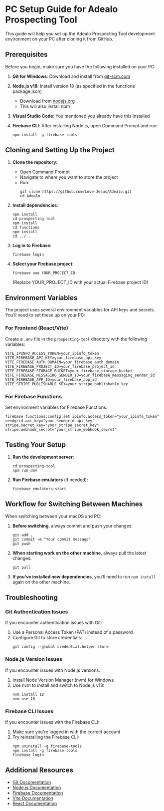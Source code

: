 # PC Setup Guide for Adealo Prospecting Tool

This guide will help you set up the Adealo Prospecting Tool development environment on your PC after cloning it from GitHub.

## Prerequisites

Before you begin, make sure you have the following installed on your PC:

1. **Git for Windows**: Download and install from [git-scm.com](https://git-scm.com/download/win)

2. **Node.js v18**: Install version 18 (as specified in the functions package.json)
   - Download from [nodejs.org](https://nodejs.org/)
   - This will also install npm

3. **Visual Studio Code**: You mentioned you already have this installed

4. **Firebase CLI**: After installing Node.js, open Command Prompt and run:
   ```
   npm install -g firebase-tools
   ```

## Cloning and Setting Up the Project

1. **Clone the repository**:
   - Open Command Prompt
   - Navigate to where you want to store the project
   - Run:
     ```
     git clone https://github.com/Love-Jesus/Adealo.git
     cd Adealo
     ```

2. **Install dependencies**:
   ```
   npm install
   cd prospecting-tool
   npm install
   cd functions
   npm install
   cd ../..
   ```

3. **Log in to Firebase**:
   ```
   firebase login
   ```

4. **Select your Firebase project**:
   ```
   firebase use YOUR_PROJECT_ID
   ```
   (Replace YOUR_PROJECT_ID with your actual Firebase project ID)

## Environment Variables

The project uses several environment variables for API keys and secrets. You'll need to set these up on your PC:

### For Frontend (React/Vite)

Create a `.env` file in the `prospecting-tool` directory with the following variables:

```
VITE_IPINFO_ACCESS_TOKEN=your_ipinfo_token
VITE_FIREBASE_API_KEY=your_firebase_api_key
VITE_FIREBASE_AUTH_DOMAIN=your_firebase_auth_domain
VITE_FIREBASE_PROJECT_ID=your_firebase_project_id
VITE_FIREBASE_STORAGE_BUCKET=your_firebase_storage_bucket
VITE_FIREBASE_MESSAGING_SENDER_ID=your_firebase_messaging_sender_id
VITE_FIREBASE_APP_ID=your_firebase_app_id
VITE_STRIPE_PUBLISHABLE_KEY=your_stripe_publishable_key
```

### For Firebase Functions

Set environment variables for Firebase Functions:

```
firebase functions:config:set ipinfo.access_token="your_ipinfo_token" sendgrid.api_key="your_sendgrid_api_key" stripe.secret_key="your_stripe_secret_key" stripe.webhook_secret="your_stripe_webhook_secret"
```

## Testing Your Setup

1. **Run the development server**:
   ```
   cd prospecting-tool
   npm run dev
   ```

2. **Run Firebase emulators** (if needed):
   ```
   firebase emulators:start
   ```

## Workflow for Switching Between Machines

When switching between your macOS and PC:

1. **Before switching**, always commit and push your changes:
   ```
   git add .
   git commit -m "Your commit message"
   git push
   ```

2. **When starting work on the other machine**, always pull the latest changes:
   ```
   git pull
   ```

3. **If you've installed new dependencies**, you'll need to run `npm install` again on the other machine.

## Troubleshooting

### Git Authentication Issues

If you encounter authentication issues with Git:

1. Use a Personal Access Token (PAT) instead of a password
2. Configure Git to store credentials:
   ```
   git config --global credential.helper store
   ```

### Node.js Version Issues

If you encounter issues with Node.js versions:

1. Install Node Version Manager (nvm) for Windows
2. Use nvm to install and switch to Node.js v18:
   ```
   nvm install 18
   nvm use 18
   ```

### Firebase CLI Issues

If you encounter issues with the Firebase CLI:

1. Make sure you're logged in with the correct account
2. Try reinstalling the Firebase CLI:
   ```
   npm uninstall -g firebase-tools
   npm install -g firebase-tools
   firebase login
   ```

## Additional Resources

- [Git Documentation](https://git-scm.com/doc)
- [Node.js Documentation](https://nodejs.org/en/docs/)
- [Firebase Documentation](https://firebase.google.com/docs)
- [Vite Documentation](https://vitejs.dev/guide/)
- [React Documentation](https://reactjs.org/docs/getting-started.html)
